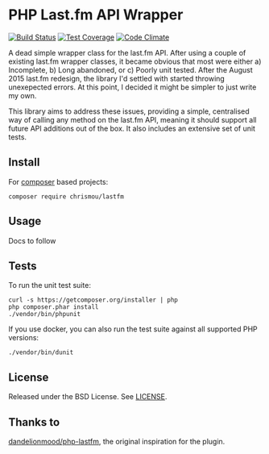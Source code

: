 # PHP Last.fm API Wrapper

[![Build Status](https://travis-ci.org/chrismou/php-lastfm-wrapper.svg?branch=master)](https://travis-ci.org/chrismou/php-lastfm-wrapper)
[![Test Coverage](https://codeclimate.com/github/chrismou/php-lastfm-wrapper/badges/coverage.svg)](https://codeclimate.com/github/chrismou/php-lastfm-wrapper/coverage)
[![Code Climate](https://codeclimate.com/github/chrismou/php-lastfm-wrapper/badges/gpa.svg)](https://codeclimate.com/github/chrismou/php-lastfm-wrapper)

A dead simple wrapper class for the last.fm API. After using a couple of existing last.fm wrapper classes, it became 
obvious that most were either a) Incomplete, b) Long abandoned, or c) Poorly unit tested. After the August 2015 last.fm
redesign, the library I'd settled with started throwing unexepected errors. At this point, I decided it might be simpler 
to just write my own.

This library aims to address these issues, providing a simple, centralised way of calling any method on the last.fm API, 
meaning it should support all future API additions out of the box. It also includes an extensive set of unit tests.


## Install

For [composer](http://getcomposer.org) based projects:

```
composer require chrismou/lastfm
```

## Usage

Docs to follow

## Tests

To run the unit test suite:

```
curl -s https://getcomposer.org/installer | php
php composer.phar install
./vendor/bin/phpunit
```

If you use docker, you can also run the test suite against all supported PHP versions:
```
./vendor/bin/dunit
```

## License

Released under the BSD License. See [LICENSE](LICENSE.md).

## Thanks to

[dandelionmood/php-lastfm](https://github.com/dandelionmood/php-lastfm), the original inspiration for the plugin.